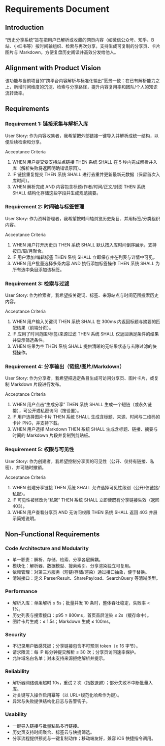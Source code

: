 # Requirements Document

## Introduction

“历史分享系统”旨在把用户已解析或收藏的网页内容（如微信公众号、知乎、B站、小红书等）按时间轴组织、检索与再次分享，支持生成可复制的分享页、卡片图片与 Markdown，方便复盘历史阅读并高效分发给他人。

## Alignment with Product Vision

该功能与当前项目的“跨平台内容解析与标准化输出”愿景一致：在已有解析能力之上，新增时间维度的沉淀、检索与分享路径，提升内容复用率和团队/个人的知识流转效率。

## Requirements

### Requirement 1: 链接采集与解析入库

User Story: 作为内容收集者，我希望把外部链接一键导入并解析成统一结构，以便后续检索和分享。

Acceptance Criteria
1. WHEN 用户提交受支持站点链接 THEN 系统 SHALL 在 5 秒内完成解析并入库（解析失败将返回明确错误原因）。
2. IF 链接重复提交 THEN 系统 SHALL 进行去重并更新最新元数据（保留首次入库时间）。
3. WHEN 解析完成 AND 内容包含标题/作者/时间/正文/封面 THEN 系统 SHALL 结构化存储这些字段并生成规范摘要。

### Requirement 2: 时间轴与标签管理

User Story: 作为资料管理者，我希望按时间轴浏览历史条目，并用标签/分类组织内容。

Acceptance Criteria
1. WHEN 用户打开历史页 THEN 系统 SHALL 默认按入库时间倒序展示，支持按日/周/月聚合。
2. IF 用户添加/编辑标签 THEN 系统 SHALL 立即保存并在列表与详情中可见。
3. WHEN 用户批量选择多条内容 AND 执行添加标签操作 THEN 系统 SHALL 为所有选中条目添加该标签。

### Requirement 3: 检索与过滤

User Story: 作为检索者，我希望按关键词、标签、来源站点与时间范围搜索历史内容。

Acceptance Criteria
1. WHEN 用户输入关键词 THEN 系统 SHALL 在 300ms 内返回标题与摘要的匹配结果（前端分页）。
2. IF 应用了时间范围/标签/来源过滤 THEN 系统 SHALL 仅返回满足条件的结果并显示筛选条件。
3. WHEN 结果为空 THEN 系统 SHALL 提供清晰的无结果状态与去除过滤的快捷操作。

### Requirement 4: 分享输出（链接/图片/Markdown）

User Story: 作为分享者，我希望把选定条目生成可访问分享页、图片卡片，或复制 Markdown 片段进行发布。

Acceptance Criteria
1. WHEN 用户点击“生成分享” THEN 系统 SHALL 生成一个短链（或永久链接），可公开或私密访问（按设置）。
2. IF 用户选择图片卡片 THEN 系统 SHALL 生成含标题、来源、时间与二维码的卡片 PNG，并支持下载。
3. WHEN 用户选择 Markdown THEN 系统 SHALL 生成含标题、链接、摘要与时间的 Markdown 片段并复制到剪贴板。

### Requirement 5: 权限与可见性

User Story: 作为创建者，我希望控制分享页的可见性（公开、仅持有链接、私密）、并可随时撤销。

Acceptance Criteria
1. WHEN 创建分享链接 THEN 系统 SHALL 允许选择可见性级别（公开/仅链接/私密）。
2. IF 可见性被修改为“私密” THEN 系统 SHALL 立即使既有分享链接失效（返回 403）。
3. WHEN 用户查看分享页 AND 无访问权限 THEN 系统 SHALL 返回 403 并展示简短说明。

## Non-Functional Requirements

### Code Architecture and Modularity
- 单一职责：解析、存储、检索、分享各层解耦。
- 模块化：解析器、数据模型、搜索索引、分享渲染独立可复用。
- 依赖管理：对第三方服务（短链/存储/渲染）通过接口抽象，便于替换。
- 清晰接口：定义 ParserResult、SharePayload、SearchQuery 等清晰类型。

### Performance
- 解析入库：单条解析 ≤ 5s；批量并发 10 条时，整体吞吐稳定，失败率 < 1%。
- 历史列表与搜索接口：p95 ≤ 800ms，首页首屏渲染 ≤ 2s（缓存命中）。
- 图片卡片生成：≤ 1.5s；Markdown 生成 ≤ 100ms。

### Security
- 不记录用户敏感凭据；分享链接包含不可预测 token（≥ 16 字节）。
- 请求限流：每 IP 每分钟提交解析 ≤ 30 次；分享页访问速率保护。
- 允许域名白名单；对未支持来源拒绝解析并提示。

### Reliability
- 解析器网络调用超时 10s，重试 2 次（指数退避）；部分失败不中断批量入库。
- 对关键写入操作启用幂等（以 URL+规范化哈希作为键）。
- 异常与失败提供结构化日志与告警钩子。

### Usability
- 一键导入链接与批量粘贴多行链接。
- 历史页支持时间聚合、标签云与快捷筛选。
- 分享流程提供预览与一键复制动作；移动端友好，兼容 iOS 快捷指令调用。
